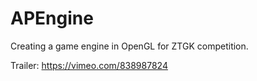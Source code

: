 # APEngine
Creating a game engine in OpenGL for ZTGK competition.

Trailer: https://vimeo.com/838987824
